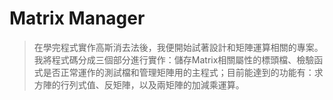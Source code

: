 # Matrix Manager
> 在學完程式實作高斯消去法後，我便開始試著設計和矩陣運算相關的專案。我將程式碼分成三個部分進行實作：儲存Matrix相關屬性的標頭檔、檢驗函式是否正常運作的測試檔和管理矩陣用的主程式；目前能達到的功能有：求方陣的行列式值、反矩陣，以及兩矩陣的加減乘運算。<br/>
